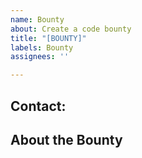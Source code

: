```yaml
---
name: Bounty
about: Create a code bounty
title: "[BOUNTY]"
labels: Bounty
assignees: ''

---
```


<!-- Write **BELOW** The Headers and **ABOVE** The comments else it may not be viewable -->
## Contact:

<!-- Where we should contact you for the bounty. Please put in your Discord username and tag -->

## About the Bounty

<!-- Explanation of what the bounty will consist in. Make sure to include as well how much you're planning to pay for its completion (which we suggest you put in the title as well), datelines if there are any and What method of payment you'll be using -->
